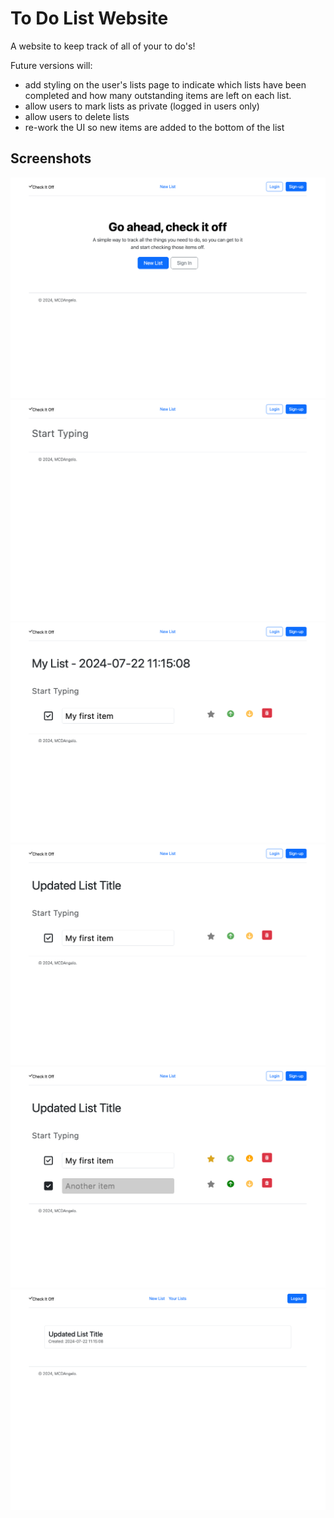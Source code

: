 # To Do List Website

A website to keep track of all of your to do's!


Future versions will:
* add styling on the user's lists page to indicate which lists have been completed and how many outstanding items are left on each list.
* allow users to mark lists as private (logged in users only)
* allow users to delete lists
* re-work the UI so new items are added to the bottom of the list

## Screenshots


![homepage](./images/01-checkitoff_homepage.png)
![creating a new list](./images/02-checkitoff_new_list.png)
![new list with title shown](./images/03-checkitoff_new_list_w_item.png)
![list with updated title](./images/04-checkitoff_updated_title.png)
![multiple to do items in various states](./images/05-checkitoff_multiple_items.png)
![user's lists page for logged in user](./images/06-checkitoff_logged_in_user_lists_page.png)

